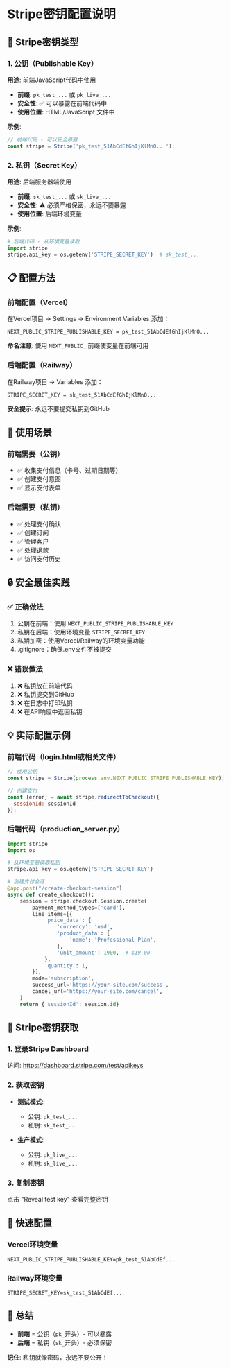 # Stripe密钥配置说明

## 🔑 Stripe密钥类型

### 1. 公钥（Publishable Key）

**用途**: 前端JavaScript代码中使用
- **前缀**: `pk_test_...` 或 `pk_live_...`
- **安全性**: ✅ 可以暴露在前端代码中
- **使用位置**: HTML/JavaScript 文件中

**示例**:
```javascript
// 前端代码 - 可以安全暴露
const stripe = Stripe('pk_test_51AbCdEfGhIjKlMnO...');
```

### 2. 私钥（Secret Key）

**用途**: 后端服务器端使用
- **前缀**: `sk_test_...` 或 `sk_live_...`
- **安全性**: ⚠️ 必须严格保密，永远不要暴露
- **使用位置**: 后端环境变量

**示例**:
```python
# 后端代码 - 从环境变量读取
import stripe
stripe.api_key = os.getenv('STRIPE_SECRET_KEY')  # sk_test_...
```

## 📋 配置方法

### 前端配置（Vercel）

在Vercel项目 → Settings → Environment Variables 添加：

```
NEXT_PUBLIC_STRIPE_PUBLISHABLE_KEY = pk_test_51AbCdEfGhIjKlMnO...
```

**命名注意**: 使用 `NEXT_PUBLIC_` 前缀使变量在前端可用

### 后端配置（Railway）

在Railway项目 → Variables 添加：

```
STRIPE_SECRET_KEY = sk_test_51AbCdEfGhIjKlMnO...
```

**安全提示**: 永远不要提交私钥到GitHub

## 🎯 使用场景

### 前端需要（公钥）
- ✅ 收集支付信息（卡号、过期日期等）
- ✅ 创建支付意图
- ✅ 显示支付表单

### 后端需要（私钥）
- ✅ 处理支付确认
- ✅ 创建订阅
- ✅ 管理客户
- ✅ 处理退款
- ✅ 访问支付历史

## 🔒 安全最佳实践

### ✅ 正确做法
1. 公钥在前端：使用 `NEXT_PUBLIC_STRIPE_PUBLISHABLE_KEY`
2. 私钥在后端：使用环境变量 `STRIPE_SECRET_KEY`
3. 私钥加密：使用Vercel/Railway的环境变量功能
4. .gitignore：确保.env文件不被提交

### ❌ 错误做法
1. ❌ 私钥放在前端代码
2. ❌ 私钥提交到GitHub
3. ❌ 在日志中打印私钥
4. ❌ 在API响应中返回私钥

## 💡 实际配置示例

### 前端代码（login.html或相关文件）

```javascript
// 使用公钥
const stripe = Stripe(process.env.NEXT_PUBLIC_STRIPE_PUBLISHABLE_KEY);

// 创建支付
const {error} = await stripe.redirectToCheckout({
  sessionId: sessionId
});
```

### 后端代码（production_server.py）

```python
import stripe
import os

# 从环境变量读取私钥
stripe.api_key = os.getenv('STRIPE_SECRET_KEY')

# 创建支付会话
@app.post("/create-checkout-session")
async def create_checkout():
    session = stripe.checkout.Session.create(
        payment_method_types=['card'],
        line_items=[{
            'price_data': {
                'currency': 'usd',
                'product_data': {
                    'name': 'Professional Plan',
                },
                'unit_amount': 1900,  # $19.00
            },
            'quantity': 1,
        }],
        mode='subscription',
        success_url='https://your-site.com/success',
        cancel_url='https://your-site.com/cancel',
    )
    return {'sessionId': session.id}
```

## 📝 Stripe密钥获取

### 1. 登录Stripe Dashboard
访问: https://dashboard.stripe.com/test/apikeys

### 2. 获取密钥
- **测试模式**:
  - 公钥: `pk_test_...`
  - 私钥: `sk_test_...`

- **生产模式**:
  - 公钥: `pk_live_...`
  - 私钥: `sk_live_...`

### 3. 复制密钥
点击 "Reveal test key" 查看完整密钥

## 🚀 快速配置

### Vercel环境变量
```
NEXT_PUBLIC_STRIPE_PUBLISHABLE_KEY=pk_test_51AbCdEf...
```

### Railway环境变量
```
STRIPE_SECRET_KEY=sk_test_51AbCdEf...
```

## 🎯 总结

- **前端** = 公钥（`pk_`开头）- 可以暴露
- **后端** = 私钥（`sk_`开头）- 必须保密

**记住**: 私钥就像密码，永远不要公开！


